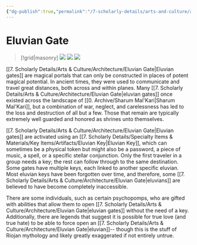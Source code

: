 ```yaml
---
{"dg-publish":true,"permalink":"/7-scholarly-details/arts-and-culture/architecture/eluvian-gate/","noteIcon":""}
---
```


# Eluvian Gate
>[!grid|masonry]
>![](https://i.imgur.com/QutL46x.jpeg)
>![](https://i.imgur.com/QsXLMyP.jpeg)
>![](https://i.imgur.com/8T4lhaE.jpeg)

[[7. Scholarly Details/Arts & Culture/Architecture/Eluvian Gate\|Eluvian gates]] are magical portals that can only be constructed in places of potent magical potential. In ancient times, they were used to communicate and travel great distances, both across and within planes. Many [[7. Scholarly Details/Arts & Culture/Architecture/Eluvian Gate\|eluvian gates]] once existed across the landscape of [[0. Archive/Sharum Mal'Kari\|Sharum Mal'Kari]], but a combination of war, neglect, and carelessness has led to the loss and destruction of all but a few. Those that remain are typically extremely well guarded and honored as shrines unto themselves. 

[[7. Scholarly Details/Arts & Culture/Architecture/Eluvian Gate\|Eluvian gates]] are activated using an [[7. Scholarly Details/Specialty Items & Materials/Key Items/Artifacts/Eluvian Key\|Eluvian Key]], which can sometimes be a physical token but might also be a password, a piece of music, a spell, or a specific stellar conjunction. Only the first traveler in a group needs a key; the rest can follow through to the same destination. Some gates have multiple keys, each linked to another specific eluvian. Most eluvian keys have been forgotten over time, and therefore, some [[7. Scholarly Details/Arts & Culture/Architecture/Eluvian Gate\|eluvians]] are believed to have become completely inaccessible. 

There are some individuals, such as certain psychopomps, who are gifted with abilities that allow them to open [[7. Scholarly Details/Arts & Culture/Architecture/Eluvian Gate\|eluvian gates]] without the need of a key. Additionally, there are legends that suggest it is possible for true love (and true hate) to be able to force open an [[7. Scholarly Details/Arts & Culture/Architecture/Eluvian Gate\|eluvian]]-- though this is the stuff of Riojan mythology and likely greatly exaggerated if not entirely untrue. 









